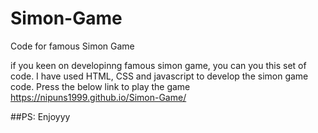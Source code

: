 # Simon-Game
Code for famous Simon Game 

if you keen on developinng famous simon game, you can you this set of code. I have used HTML, CSS and javascript to develop the simon game code. 
Press the below link to play the game https://nipuns1999.github.io/Simon-Game/

##PS: Enjoyyy
